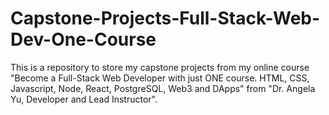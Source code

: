 # Capstone-Projects-Full-Stack-Web-Dev-One-Course
This is a repository to store my capstone projects from my online course "Become a Full-Stack Web Developer with just ONE course. HTML, CSS, Javascript, Node, React, PostgreSQL, Web3 and DApps" from "Dr. Angela Yu, Developer and Lead Instructor".
